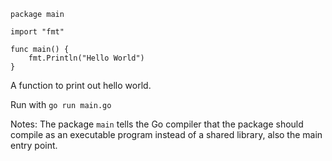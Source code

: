 ```
package main

import "fmt"

func main() {
	fmt.Println("Hello World")
}
```

A function to print out hello world.

Run with `go run main.go`

Notes:
The package `main` tells the Go compiler that the package should compile as an executable program instead of a shared library, also the main entry point.
